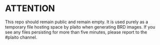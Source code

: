 # ATTENTION
This repo should remain public and remain empty. It is used purely as a temporary file hosting space by plaito when generating BRD images. If you see any files persisting for more than five minutes, please report to the #plaito channel.
